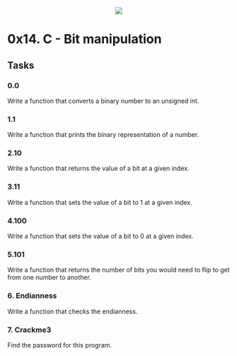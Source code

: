 <p align="center">
  <img src="https://www.alxafrica.com/wp-content/uploads/2022/01/header-logo.png">
</p>

# 0x14. C - Bit manipulation

## Tasks

### 0.0
Write a function that converts a binary number to an unsigned int.

### 1.1
Write a function that prints the binary representation of a number.

### 2.10
Write a function that returns the value of a bit at a given index.

### 3.11
Write a function that sets the value of a bit to 1 at a given index.

### 4.100
Write a function that sets the value of a bit to 0 at a given index.

### 5.101
Write a function that returns the number of bits you would need to flip to get from one number to another.

### 6. Endianness
Write a function that checks the endianness.

### 7. Crackme3
Find the password for this program.


